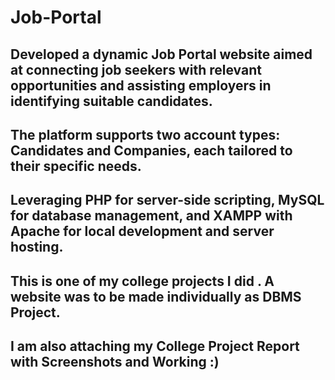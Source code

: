 # Job-Portal

## Developed a dynamic Job Portal website aimed at connecting job seekers with relevant opportunities and assisting employers in identifying suitable candidates. 
## The platform supports two account types: Candidates and Companies, each tailored to their specific needs. 
## Leveraging PHP for server-side scripting, MySQL for database management, and XAMPP with Apache for local development and server hosting.
## This is one of my college projects I did . A website was to be made individually as DBMS Project. 
## I am also attaching my College Project Report with Screenshots and Working :)
